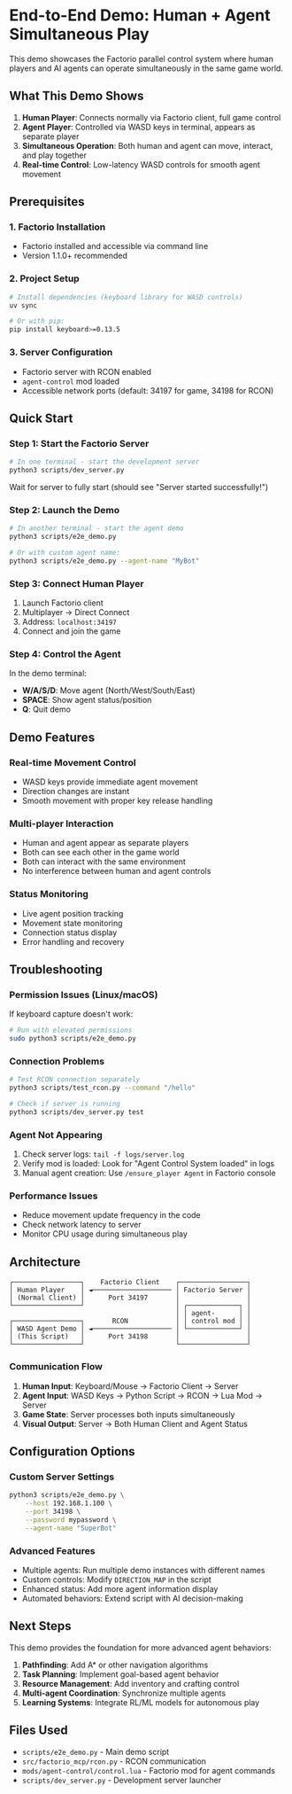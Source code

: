 # End-to-End Demo: Human + Agent Simultaneous Play

This demo showcases the Factorio parallel control system where human players and AI agents can operate simultaneously in the same game world.

## What This Demo Shows

1. **Human Player**: Connects normally via Factorio client, full game control
2. **Agent Player**: Controlled via WASD keys in terminal, appears as separate player
3. **Simultaneous Operation**: Both human and agent can move, interact, and play together
4. **Real-time Control**: Low-latency WASD controls for smooth agent movement

## Prerequisites

### 1. Factorio Installation
- Factorio installed and accessible via command line
- Version 1.1.0+ recommended

### 2. Project Setup
```bash
# Install dependencies (keyboard library for WASD controls)
uv sync

# Or with pip:
pip install keyboard>=0.13.5
```

### 3. Server Configuration
- Factorio server with RCON enabled
- `agent-control` mod loaded
- Accessible network ports (default: 34197 for game, 34198 for RCON)

## Quick Start

### Step 1: Start the Factorio Server
```bash
# In one terminal - start the development server
python3 scripts/dev_server.py
```

Wait for server to fully start (should see "Server started successfully!")

### Step 2: Launch the Demo
```bash
# In another terminal - start the agent demo
python3 scripts/e2e_demo.py

# Or with custom agent name:
python3 scripts/e2e_demo.py --agent-name "MyBot"
```

### Step 3: Connect Human Player
1. Launch Factorio client
2. Multiplayer → Direct Connect
3. Address: `localhost:34197`
4. Connect and join the game

### Step 4: Control the Agent
In the demo terminal:
- **W/A/S/D**: Move agent (North/West/South/East)
- **SPACE**: Show agent status/position
- **Q**: Quit demo

## Demo Features

### Real-time Movement Control
- WASD keys provide immediate agent movement
- Direction changes are instant
- Smooth movement with proper key release handling

### Multi-player Interaction
- Human and agent appear as separate players
- Both can see each other in the game world
- Both can interact with the same environment
- No interference between human and agent controls

### Status Monitoring
- Live agent position tracking
- Movement state monitoring
- Connection status display
- Error handling and recovery

## Troubleshooting

### Permission Issues (Linux/macOS)
If keyboard capture doesn't work:
```bash
# Run with elevated permissions
sudo python3 scripts/e2e_demo.py
```

### Connection Problems
```bash
# Test RCON connection separately
python3 scripts/test_rcon.py --command "/hello"

# Check if server is running
python3 scripts/dev_server.py test
```

### Agent Not Appearing
1. Check server logs: `tail -f logs/server.log`
2. Verify mod is loaded: Look for "Agent Control System loaded" in logs
3. Manual agent creation: Use `/ensure_player Agent` in Factorio console

### Performance Issues
- Reduce movement update frequency in the code
- Check network latency to server
- Monitor CPU usage during simultaneous play

## Architecture

```
┌─────────────────┐    Factorio Client    ┌─────────────────┐
│ Human Player    │ ◄──────────────────── │ Factorio Server │
│ (Normal Client) │      Port 34197       │                 │
└─────────────────┘                       │ ┌─────────────┐ │
                                          │ │ agent-      │ │
┌─────────────────┐       RCON            │ │ control mod │ │
│ WASD Agent Demo │ ◄──────────────────── │ └─────────────┘ │
│ (This Script)   │      Port 34198       │                 │
└─────────────────┘                       └─────────────────┘
```

### Communication Flow
1. **Human Input**: Keyboard/Mouse → Factorio Client → Server
2. **Agent Input**: WASD Keys → Python Script → RCON → Lua Mod → Server
3. **Game State**: Server processes both inputs simultaneously
4. **Visual Output**: Server → Both Human Client and Agent Status

## Configuration Options

### Custom Server Settings
```bash
python3 scripts/e2e_demo.py \
    --host 192.168.1.100 \
    --port 34198 \
    --password mypassword \
    --agent-name "SuperBot"
```

### Advanced Features
- Multiple agents: Run multiple demo instances with different names
- Custom controls: Modify `DIRECTION_MAP` in the script
- Enhanced status: Add more agent information display
- Automated behaviors: Extend script with AI decision-making

## Next Steps

This demo provides the foundation for more advanced agent behaviors:

1. **Pathfinding**: Add A* or other navigation algorithms
2. **Task Planning**: Implement goal-based agent behavior
3. **Resource Management**: Add inventory and crafting control
4. **Multi-agent Coordination**: Synchronize multiple agents
5. **Learning Systems**: Integrate RL/ML models for autonomous play

## Files Used
- `scripts/e2e_demo.py` - Main demo script
- `src/factorio_mcp/rcon.py` - RCON communication
- `mods/agent-control/control.lua` - Factorio mod for agent commands
- `scripts/dev_server.py` - Development server launcher
